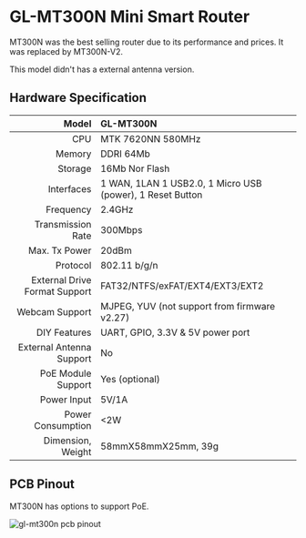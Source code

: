 #  GL-MT300N Mini Smart Router



MT300N was the best selling router due to its performance and prices. It was replaced by MT300N-V2.

This model didn't has a external antenna version.



## Hardware Specification

|                         Model | GL-MT300N                                |
| ----------------------------: | :--------------------------------------- |
|                           CPU | MTK 7620NN 580MHz                        |
|                        Memory | DDRI 64Mb                                |
|                       Storage | 16Mb Nor Flash                           |
|                    Interfaces | 1 WAN, 1LAN 1 USB2.0, 1 Micro USB (power), 1 Reset Button |
|                     Frequency | 2.4GHz                                   |
|             Transmission Rate | 300Mbps                                  |
|                 Max. Tx Power | 20dBm                                    |
|                      Protocol | 802.11 b/g/n                             |
| External Drive Format Support | FAT32/NTFS/exFAT/EXT4/EXT3/EXT2          |
|                Webcam Support | MJPEG, YUV (not support from firmware v2.27) |
|                  DIY Features | UART, GPIO, 3.3V & 5V power port         |
|      External Antenna Support | No                                       |
|            PoE Module Support | Yes (optional)                           |
|                   Power Input | 5V/1A                                    |
|             Power Consumption | <2W                                      |
|             Dimension, Weight | 58mmX58mmX25mm, 39g                      |



## PCB Pinout

MT300N has options to support PoE.

![gl-mt300n pcb pinout](https://static.gl-inet.com/docs/en/2.x/hardware/mt300n/src/mt300n-pcb-marking.jpg) 

  

   







